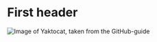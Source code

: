 # First header

![Image of Yaktocat, taken from the GitHub-guide](https://octodex.github.com/images/yaktocat.png)
